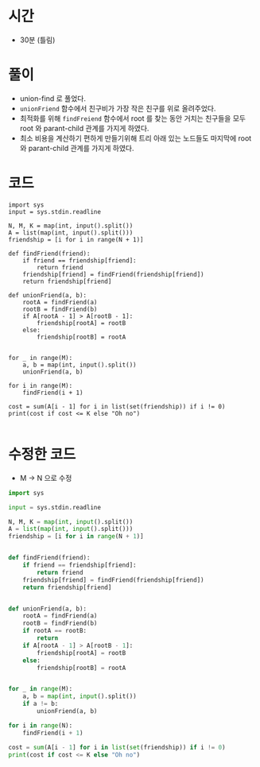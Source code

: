 # 시간
- 30분 (틀림)

# 풀이
- union-find 로 풀었다.
- `unionFriend` 함수에서 친구비가 가장 작은 친구를 위로 올려주었다.
- 최적화를 위해 `findFreiend` 함수에서 root 를 찾는 동안 거치는 친구들을 모두 root 와 parant-child 관계를 가지게 하였다.
- 최소 비용을 계산하기 편하게 만들기위해 트리 아래 있는 노드들도 마지막에 root 와 parant-child 관계를 가지게 하였다.

# 코드
```pythond
import sys
input = sys.stdin.readline

N, M, K = map(int, input().split())
A = list(map(int, input().split()))
friendship = [i for i in range(N + 1)]

def findFriend(friend):
    if friend == friendship[friend]:
        return friend
    friendship[friend] = findFriend(friendship[friend])
    return friendship[friend] 

def unionFriend(a, b):
    rootA = findFriend(a)
    rootB = findFriend(b)
    if A[rootA - 1] > A[rootB - 1]:
        friendship[rootA] = rootB
    else:
        friendship[rootB] = rootA
    

for _ in range(M):
    a, b = map(int, input().split())
    unionFriend(a, b)
    
for i in range(M):
    findFriend(i + 1)

cost = sum(A[i - 1] for i in list(set(friendship)) if i != 0)
print(cost if cost <= K else "Oh no")


```
# 수정한 코드
- M -> N 으로 수정
```python
import sys

input = sys.stdin.readline

N, M, K = map(int, input().split())
A = list(map(int, input().split()))
friendship = [i for i in range(N + 1)]


def findFriend(friend):
    if friend == friendship[friend]:
        return friend
    friendship[friend] = findFriend(friendship[friend])
    return friendship[friend]


def unionFriend(a, b):
    rootA = findFriend(a)
    rootB = findFriend(b)
    if rootA == rootB:
        return
    if A[rootA - 1] > A[rootB - 1]:
        friendship[rootA] = rootB
    else:
        friendship[rootB] = rootA


for _ in range(M):
    a, b = map(int, input().split())
    if a != b:
        unionFriend(a, b)

for i in range(N):
    findFriend(i + 1)

cost = sum(A[i - 1] for i in list(set(friendship)) if i != 0)
print(cost if cost <= K else "Oh no")

```